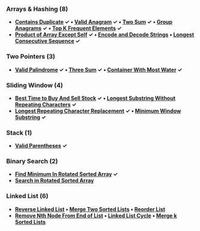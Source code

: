 ### Arrays & Hashing (8)
- **[Contains Duplicate](https://leetcode.com/problems/contains-duplicate/description/) ✓ • [Valid Anagram](https://leetcode.com/problems/valid-anagram/description/) ✓ • [Two Sum](https://leetcode.com/problems/two-sum/description/) ✓ • [Group Anagrams](https://leetcode.com/problems/group-anagrams/description/) ✓ • [Top K Frequent Elements](https://leetcode.com/problems/top-k-frequent-elements/description/) ✓**
- **[Product of Array Except Self](https://leetcode.com/problems/product-of-array-except-self/description/) ✓ • [Encode and Decode Strings](https://leetcode.com/problems/encode-and-decode-strings/description/) • [Longest Consecutive Sequence](https://leetcode.com/problems/longest-consecutive-sequence/description/) ✓**


### Two Pointers (3)
- **[Valid Palindrome](https://leetcode.com/problems/valid-palindrome/description/) ✓ • [Three Sum](https://leetcode.com/problems/3sum/description/) ✓ • [Container With Most Water](https://leetcode.com/problems/container-with-most-water/description/) ✓**


### Sliding Window (4)
- **[Best Time to Buy And Sell Stock](https://leetcode.com/problems/best-time-to-buy-and-sell-stock/description/) ✓ • [Longest Substring Without Repeating Characters](https://leetcode.com/problems/longest-substring-without-repeating-characters/description/) ✓**
- **[Longest Repeating Character Replacement](https://leetcode.com/problems/longest-repeating-character-replacement/description/) ✓ • [Minimum Window Substring](https://leetcode.com/problems/minimum-window-substring/description/) ✓**


### Stack (1)
- **[Valid Parentheses](https://leetcode.com/problems/valid-parentheses/description/) ✓**


### Binary Search (2)
- **[Find Minimum In Rotated Sorted Array](https://leetcode.com/problems/find-minimum-in-rotated-sorted-array/description/) ✓**
- **[Search in Rotated Sorted Array](https://leetcode.com/problems/search-in-rotated-sorted-array/description/)**


### Linked List (6)
- **[Reverse Linked List](https://leetcode.com/problems/reverse-linked-list/description/) • [Merge Two Sorted Lists](https://leetcode.com/problems/merge-two-sorted-lists/description/) • [Reorder List](https://leetcode.com/problems/reorder-list/description/)**
- **[Remove Nth Node From End of List](https://leetcode.com/problems/remove-nth-node-from-end-of-list/description/) • [Linked List Cycle](https://leetcode.com/problems/linked-list-cycle/description/) • [Merge k Sorted Lists](https://leetcode.com/problems/merge-k-sorted-lists/description/)**
